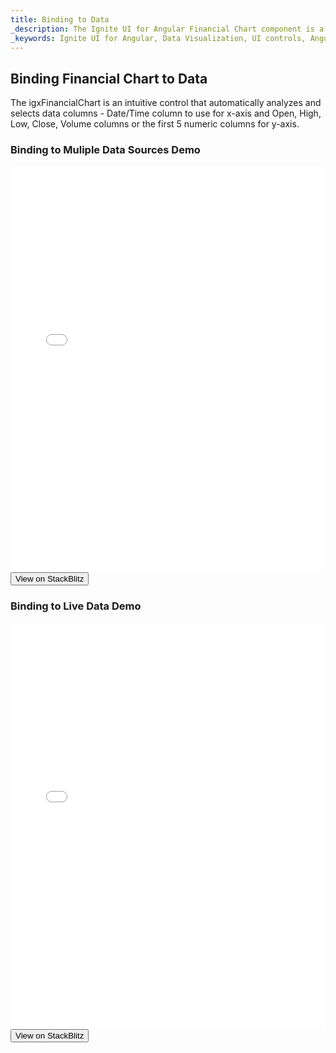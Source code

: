 ```yaml
---
title: Binding to Data
_description: The Ignite UI for Angular Financial Chart component is a touch-enabled, highly performant, lightweight charting control that makes visualizing financial data a breeze.
_keywords: Ignite UI for Angular, Data Visualization, UI controls, Angular widgets, web widgets, UI widgets, Angular, Native Angular Components Suite, Native Angular Controls, Native Angular Components Library, Angular Chart component, Angular Financial Chart component, Angular Chart controls, Angular Financial Chart controls, Data Visualization
---
```

## Binding Financial Chart to Data 

The igxFinancialChart is an intuitive control that automatically analyzes and selects data columns - Date/Time column to use for x-axis and Open, High, Low, Close, Volume columns or the first 5 numeric columns for y-axis. 

### Binding to Muliple Data Sources Demo
<div class="sample-container" style="height: 650px">
    <iframe id="financial-chart-multiple-data-iframe" src='{environment:demosBaseUrl}/financial-chart-multiple-data' width="100%" height="100%" seamless frameBorder="0" onload="onSampleIframeContentLoaded(this);"></iframe>
</div>
<div>
    <button data-localize="stackblitz" class="stackblitz-btn" data-iframe-id="financial-chart-multiple-data-iframe" data-demos-base-url="{environment:demosBaseUrl}">View on StackBlitz
    </button>
</div>
<div class="divider--half"></div>

### Binding to Live Data Demo
<div class="sample-container" style="height: 650px">
    <iframe id="financial-chart-binding-to-live-data-iframe" src='{environment:demosBaseUrl}/financial-chart-binding-to-live-data' width="100%" height="100%" seamless frameBorder="0" onload="onSampleIframeContentLoaded(this);"></iframe>
</div>
<div>
    <button data-localize="stackblitz" class="stackblitz-btn"   data-iframe-id="financial-chart-binding-to-live-data-iframe" data-demos-base-url="{environment:demosBaseUrl}">View on StackBlitz
    </button>
</div>
